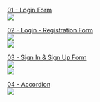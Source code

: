   <a href="https://github.com/ErenAydogan/HTML-CSS-JS/tree/main/01%20-%20Login%20Form">01 - Login Form</a><br>
  <img src="https://github.com/ErenAydogan/HTML-CSS-JS/assets/103932990/6667cceb-cf65-475c-af77-b3766fd4089e"><br>
  
  <a href="https://github.com/ErenAydogan/HTML-CSS-JS/tree/main/02%20-%20Login%20-%20Registration%20Form">02 - Login - Registration Form</a><br>
  <img src="https://github.com/ErenAydogan/HTML-CSS-JS/assets/103932990/187795bb-7ab2-47b6-8163-9c90d9d8c821"><br>
  <img src="https://github.com/ErenAydogan/HTML-CSS-JS/assets/103932990/c5bf8591-870a-414e-81a2-5a7cfdd756db"><br>
  
  <a href="https://github.com/ErenAydogan/HTML-CSS-JS/tree/main/03%20-%20Sign%20In%20%26%20Sign%20Up%20Form">03 - Sign In & Sign Up Form</a><br>
  <img src="https://github.com/ErenAydogan/HTML-CSS-JS/assets/103932990/a2007234-36a8-4c52-84ee-e6588377aa0f"><br>
  <img src="https://github.com/ErenAydogan/HTML-CSS-JS/assets/103932990/fdc43740-1071-4030-9556-09bda55b26f1"><br>
  
  <a href="https://github.com/ErenAydogan/HTML-CSS-JS/tree/main/04%20-%20Accordion">04 - Accordion</a><br>
  <img src="https://github.com/ErenAydogan/HTML-CSS-JS/assets/103932990/ab8e51b5-1e7c-462f-99fa-dacf79e7334c"><br>


